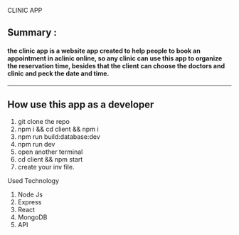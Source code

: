 CLINIC APP 


## Summary :
#### the clinic app is a website app created to help people to book an appointment in aclinic online, so any clinic can use this app to organize the reservation time, besides that the client can choose the doctors and clinic and peck the date and time.
---

## How use this app as a developer

1. git clone the repo
2. npm i && cd client && npm i
4. npm run build:database:dev
5. npm run dev 
6. open another terminal
7. cd client && npm start
8. create your inv file.



Used Technology

1. Node Js
2. Express
3. React
4. MongoDB
5. API

